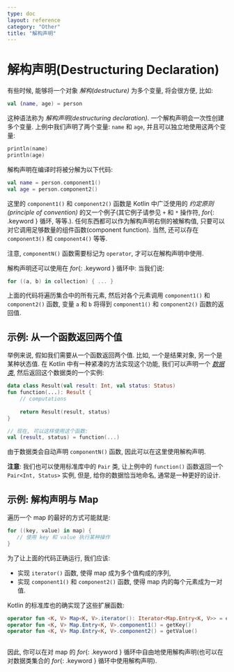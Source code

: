 ```yaml
---
type: doc
layout: reference
category: "Other"
title: "解构声明"
---
```


# 解构声明(Destructuring Declaration)

有些时候, 能够将一个对象 _解构(destructure)_ 为多个变量, 将会很方便, 比如:

``` kotlin
val (name, age) = person 
```

这种语法称为 _解构声明(destructuring declaration)_. 一个解构声明会一次性创建多个变量.
上例中我们声明了两个变量: `name` 和 `age`, 并且可以独立地使用这两个变量:
 
``` kotlin
println(name)
println(age)
```

解构声明在编译时将被分解为以下代码:

``` kotlin
val name = person.component1()
val age = person.component2()
```

这里的 `component1()` 和 `component2()` 函数是 Kotlin 中广泛使用的 _约定原则(principle of convention)_ 的又一个例子(其它例子请参见 `+` 和 `*` 操作符, *for*{: .keyword } 循环, 等等.). 
任何东西都可以作为解构声明右侧的被解构值, 只要可以对它调用足够数量的组件函数(component function).
当然, 还可以存在 `component3()` 和 `component4()` 等等.

注意, `componentN()` 函数需要标记为 `operator`, 才可以在解构声明中使用.

解构声明还可以使用在 *for*{: .keyword } 循环中: 当我们说:

``` kotlin
for ((a, b) in collection) { ... }
```

上面的代码将遍历集合中的所有元素, 然后对各个元素调用 `component1()` 和 `component2()` 函数, 变量 `a` 和 `b` 将得到 `component1()` 和 `component2()` 函数的返回值. 

## 示例: 从一个函数返回两个值
 
举例来说, 假如我们需要从一个函数返回两个值. 比如, 一个是结果对象, 另一个是某种状态值.
在 Kotlin 中有一种紧凑的方法实现这个功能, 我们可以声明一个 [_数据类_](data-classes.html), 然后返回这个数据类的一个实例:
 
``` kotlin
data class Result(val result: Int, val status: Status)
fun function(...): Result {
    // computations
    
    return Result(result, status)
}

// 现在, 可以这样使用这个函数:
val (result, status) = function(...)
```

由于数据类会自动声明 `componentN()` 函数, 因此可以在这里使用解构声明.

**注意**: 我们也可以使用标准库中的 `Pair` 类, 让上例中的 `function()` 函数返回一个 `Pair<Int, Status>` 实例, 但是, 给你的数据恰当地命名, 通常是一种更好的设计.  

## 示例: 解构声明与 Map

遍历一个 map 的最好的方式可能就是:

``` kotlin
for ((key, value) in map) {
   // 使用 key 和 value 执行某种操作
}
```

为了让上面的代码正确运行, 我们应该:

* 实现 `iterator()` 函数, 使得 map 成为多个值构成的序列,
* 实现 `component1()` 和 `component2()` 函数, 使得 map 内的每个元素成为一对值.
  
Kotlin 的标准库也的确实现了这些扩展函数:

``` kotlin
operator fun <K, V> Map<K, V>.iterator(): Iterator<Map.Entry<K, V>> = entrySet().iterator()
operator fun <K, V> Map.Entry<K, V>.component1() = getKey()
operator fun <K, V> Map.Entry<K, V>.component2() = getValue()
  
```  
  
因此, 你可以在对 map 的 *for*{: .keyword } 循环中自由地使用解构声明(也可以在对数据类集合的 *for*{: .keyword } 循环中使用解构声明).
